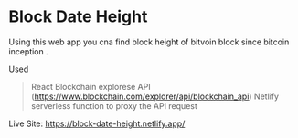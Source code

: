 # Block Date Height

Using this web app you cna find block height of bitvoin block since bitcoin inception .

Used

> React
> Blockchain explorese API (https://www.blockchain.com/explorer/api/blockchain_api)
> Netlify serverless function to proxy the API request

Live Site: https://block-date-height.netlify.app/
